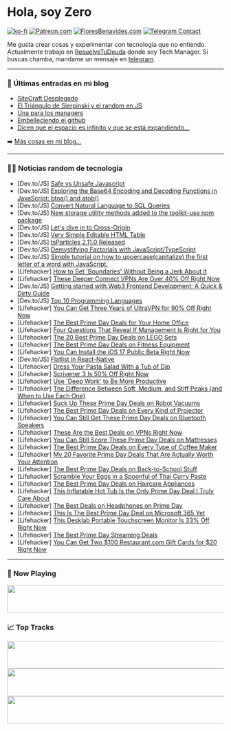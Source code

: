 # Hola, soy Zero

[![ko-fi](https://ko-fi.com/img/githubbutton_sm.svg)](https://ko-fi.com/J3J4N0LUK)
[![Patreon.com](https://img.shields.io/endpoint.svg?url=https%3A%2F%2Fshieldsio-patreon.vercel.app%2Fapi%3Fusername%3Dzerodragon%26type%3Dpatrons&style=for-the-badge)](https://patreon.com/zerodragon)
[![FloresBenavides.com](https://img.shields.io/website?down_message=oops&label=MiBlog&style=for-the-badge&up_message=online&url=https%3A%2F%2Ffloresbenavides.com)](https://floresbenavides.com)
[![Telegram Contact](https://img.shields.io/badge/escr%C3%ADbeme-ZeroDragon-%2326A5E4?style=for-the-badge&logo=telegram)](https://t.me/zerodragon)

Me gusta crear cosas y experimentar con tecnología que no entiendo.
Actualmente trabajo en [ResuelveTuDeuda](http://github.com/resuelve) donde soy Tech Manager.
Si buscas chamba, mandame un mensaje en [telegram](https://t.me/zerodragon).

---

### 📕 Últimas entradas en mi blog
<!-- BLOG-POST-LIST:START -->
- [SiteCraft Desplegado](https://floresbenavides.com/sitecraft-desplegado/)
- [El Triángulo de Sierpinski y el random en JS](https://floresbenavides.com/el-triangulo-de-sierpinski-y-el-random-en-js/)
- [Una para los managers](https://floresbenavides.com/una-para-los-managers/)
- [Embelleciendo el github](https://floresbenavides.com/embelleciendo-el-github/)
- [Dicen que el espacio es infinito y que se está expandiendo…](https://floresbenavides.com/dicen-que-el-espacio-es-infinito-y-que-se-esta-expandiendo/)
<!-- BLOG-POST-LIST:END -->

➡️ [Más cosas en mi blog...](https://floresbenavides.com)

---

### 👨‍💻 Noticias random de tecnología
<!-- TECH-POSTS:START -->
- [Dev.to/JS] [Safe vs Unsafe Javascript](https://dev.to/druchan/safe-vs-unsafe-javascript-1kd8)
- [Dev.to/JS] [Exploring the Base64 Encoding and Decoding Functions in JavaScript: btoa&lpar;&rpar; and atob&lpar;&rpar;](https://dev.to/mahdi_falamarzi/exploring-the-base64-encoding-and-decoding-functions-in-javascript-btoa-and-atob-31gk)
- [Dev.to/JS] [Convert Natural Language to SQL Queries](https://dev.to/aiforme/convert-natural-language-to-sql-queries-5760)
- [Dev.to/JS] [New storage utility methods added to the toolkit-use npm package](https://dev.to/toolkituse/new-storage-utility-methods-added-to-the-toolkit-use-npm-package-8ha)
- [Dev.to/JS] [Let&#39;s dive in to Cross-Origin](https://dev.to/gimnathperera/lets-dive-in-to-cross-origin-4bmj)
- [Dev.to/JS] [Very Simple Editable HTML Table](https://dev.to/codeboxx/very-simple-editable-html-table-16n)
- [Dev.to/JS] [tsParticles 2.11.0 Released](https://dev.to/tsparticles/tsparticles-2110-released-3mhj)
- [Dev.to/JS] [Demystifying Factorials with JavaScript/TypeScript](https://dev.to/the2minengineer/demystifying-factorials-with-javascripttypescript-5dk5)
- [Dev.to/JS] [Simple tutorial on how to uppercase&lpar;capitalize&rpar; the first letter of a word with JavaScript.](https://dev.to/acrrj123/simple-tutorial-on-how-to-uppercasecapitalize-the-first-letter-of-a-word-with-javascript-47hh)
- [Lifehacker] [How to Set &#39;Boundaries&#39; Without Being a Jerk About It](https://lifehacker.com/how-to-set-boundaries-without-being-an-asshole-about-it-1850633149)
- [Lifehacker] [These Deeper Connect VPNs Are Over 40% Off Right Now](https://lifehacker.com/these-deeper-connect-vpns-are-over-40-off-right-now-1850616947)
- [Dev.to/JS] [Getting started with Web3 Frontend Development: A Quick &amp; Dirty Guide](https://dev.to/alinobrasil/getting-started-with-web3-frontend-development-a-quick-dirty-guide-1aek)
- [Dev.to/JS] [Top 10 Programming Languages](https://dev.to/saloniverma4782/top-10-programming-languages-50n1)
- [Lifehacker] [You Can Get Three Years of UltraVPN for 90% Off Right Now](https://lifehacker.com/you-can-get-three-years-of-ultravpn-for-90-off-right-n-1850612905)
- [Lifehacker] [The Best Prime Day Deals for Your Home Office](https://lifehacker.com/the-best-prime-day-deals-for-your-home-office-1850633146)
- [Lifehacker] [Four Questions That Reveal If Management Is Right for You](https://lifehacker.com/four-questions-that-reveal-if-management-is-right-for-y-1850631145)
- [Lifehacker] [The 20 Best Prime Day Deals on LEGO Sets](https://lifehacker.com/the-10-best-prime-day-deals-on-lego-sets-1850632945)
- [Lifehacker] [The Best Prime Day Deals on Fitness Equipment](https://lifehacker.com/the-best-prime-day-deals-on-fitness-equipment-1850612252)
- [Lifehacker] [You Can Install the iOS 17 Public Beta Right Now](https://lifehacker.com/you-can-install-the-ios-17-public-beta-right-now-1850632782)
- [Dev.to/JS] [Flatlist in React-Native](https://dev.to/nafisnil/flatlist-in-react-native-3fna)
- [Lifehacker] [Dress Your Pasta Salad With a Tub of Dip](https://lifehacker.com/dress-your-pasta-salad-with-a-tub-of-dip-1850629172)
- [Lifehacker] [Scrivener 3 Is 50% Off Right Now](https://lifehacker.com/scrivener-3-is-50-off-right-now-1850612878)
- [Lifehacker] [Use &#39;Deep Work&#39; to Be More Productive](https://lifehacker.com/use-deep-work-to-be-more-productive-1850632295)
- [Lifehacker] [The Difference Between Soft, Medium, and Stiff Peaks &lpar;and When to Use Each One&rpar;](https://lifehacker.com/the-difference-between-soft-medium-and-stiff-peaks-a-1850631761)
- [Lifehacker] [Suck Up These Prime Day Deals on Robot Vacuums](https://lifehacker.com/suck-up-these-prime-day-deals-on-robot-vacuums-1850631770)
- [Lifehacker] [The Best Prime Day Deals on Every Kind of Projector](https://lifehacker.com/the-best-prime-day-deals-on-every-kind-of-projector-1850631742)
- [Lifehacker] [You Can Still Get These Prime Day Deals on Bluetooth Speakers](https://lifehacker.com/you-can-still-get-these-prime-day-deals-on-bluetooth-sp-1850589112)
- [Lifehacker] [These Are the Best Deals on VPNs Right Now](https://lifehacker.com/these-are-the-best-deals-on-vpns-right-now-1850630777)
- [Lifehacker] [You Can Still Score These Prime Day Deals on Mattresses](https://lifehacker.com/you-can-still-score-these-prime-day-deals-on-mattresses-1850629302)
- [Lifehacker] [The Best Prime Day Deals on Every Type of Coffee Maker](https://lifehacker.com/the-best-prime-day-deals-on-every-type-of-coffee-maker-1850630672)
- [Lifehacker] [My 20 Favorite Prime Day Deals That Are Actually Worth Your Attention](https://lifehacker.com/lifehackers-favorite-prime-day-deals-1850631005)
- [Lifehacker] [The Best Prime Day Deals on Back-to-School Stuff](https://lifehacker.com/the-best-prime-day-deals-on-back-to-school-stuff-1850628593)
- [Lifehacker] [Scramble Your Eggs in a Spoonful of Thai Curry Paste](https://lifehacker.com/scramble-your-eggs-in-a-spoonful-of-thai-curry-paste-1850628101)
- [Lifehacker] [The Best Prime Day Deals on Haircare Appliances](https://lifehacker.com/the-best-prime-day-deals-on-haircare-appliances-1850623453)
- [Lifehacker] [This Inflatable Hot Tub Is the Only Prime Day Deal I Truly Care About](https://lifehacker.com/this-inflatable-hot-tub-is-the-only-prime-day-deal-i-tr-1850628207)
- [Lifehacker] [The Best Deals on Headphones on Prime Day](https://lifehacker.com/the-best-deals-on-headphones-on-prime-day-1850628319)
- [Lifehacker] [This Is The Best Prime Day Deal on Microsoft 365 Yet](https://lifehacker.com/this-is-the-best-prime-day-deal-on-microsoft-365-yet-1850627795)
- [Lifehacker] [This Desklab Portable Touchscreen Monitor Is 33% Off Right Now](https://lifehacker.com/this-desklab-portable-touchscreen-monitor-is-33-off-ri-1850612398)
- [Lifehacker] [The Best Prime Day Streaming Deals](https://lifehacker.com/the-best-prime-day-streaming-deals-1850628013)
- [Lifehacker] [You Can Get Two $100 Restaurant.com Gift Cards for $20 Right Now](https://lifehacker.com/you-can-get-two-100-restaurant-com-gift-cards-for-20-1850612776)<!-- TECH-POSTS:END -->

---

### 🎵 Now Playing
<a href="https://spotify-now-playing-dun.vercel.app/now-playing?open"><img src="https://spotify-now-playing-dun.vercel.app/now-playing" width="540" height="64"></a>

### 📈 Top Tracks
<a href="https://spotify-now-playing-dun.vercel.app/top-tracks?i=1&open"><img src="https://spotify-now-playing-dun.vercel.app/top-tracks?i=1" width="540" height="64"></a>
<a href="https://spotify-now-playing-dun.vercel.app/top-tracks?i=2&open"><img src="https://spotify-now-playing-dun.vercel.app/top-tracks?i=2" width="540" height="64"></a>
<a href="https://spotify-now-playing-dun.vercel.app/top-tracks?i=3&open"><img src="https://spotify-now-playing-dun.vercel.app/top-tracks?i=3" width="540" height="64"></a>

